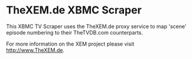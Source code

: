 # TheXEM.de XBMC Scraper #

This XBMC TV Scraper uses the TheXEM.de proxy service to map 'scene' episode numbering to their TheTVDB.com counterparts. 

For more information on the XEM project please visit http://www.TheXEM.de.
